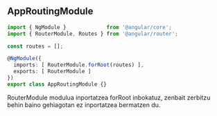 ## AppRoutingModule

```typescript
import { NgModule }             from '@angular/core';
import { RouterModule, Routes } from '@angular/router';

const routes = [];

@NgModule({
  imports: [ RouterModule.forRoot(routes) ],
  exports: [ RouterModule ]
})
export class AppRoutingModule {}
```

RouterModule modulua inportatzea forRoot inbokatuz, zenbait zerbitzu behin baino gehiagotan ez inportatzea bermatzen du.

